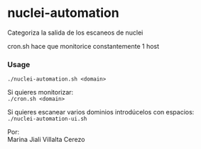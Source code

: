 # nuclei-automation

Categoriza la salida de los escaneos de nuclei

cron.sh hace que monitorice constantemente 1 host

### Usage

``./nuclei-automation.sh <domain>``  
  
Si quieres monitorizar:  
``./cron.sh <domain>``  
  
Si quieres escanear varios dominios introdúcelos con espacios:  
``./nuclei-automation-ui.sh``

Por:  
Marina Jiali Villalta Cerezo
